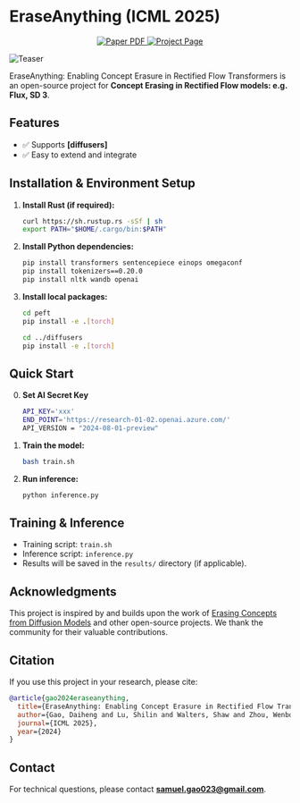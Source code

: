 # EraseAnything (ICML 2025)

<p align="center">
  <a href="https://arxiv.org/abs/2412.20413">
    <img src='https://img.shields.io/badge/Paper-arXiv%20Preprint-green?style=for-the-badge&logo=arxiv&logoColor=white&labelColor=66cc00&color=94DD15' alt='Paper PDF'>
  </a>
  <a href='https://tomguluson92.github.io/projects/eraseanything/'>
    <img src='https://img.shields.io/badge/Project-Page-orange?style=for-the-badge&logo=Google%20chrome&logoColor=white&labelColor=D35400' alt='Project Page'>
  </a>
</p>

![Teaser](teaser.png)

EraseAnything: Enabling Concept Erasure in Rectified Flow Transformers is an open-source project for **Concept Erasing in Rectified Flow models: e.g. Flux, SD 3**.


## Features

- ✅ Supports **[diffusers]**
- ✅ Easy to extend and integrate

## Installation & Environment Setup

1. **Install Rust (if required):**
   ```bash
   curl https://sh.rustup.rs -sSf | sh
   export PATH="$HOME/.cargo/bin:$PATH"
   ```

2. **Install Python dependencies:**
   ```bash
   pip install transformers sentencepiece einops omegaconf
   pip install tokenizers==0.20.0
   pip install nltk wandb openai
   ```

3. **Install local packages:**
   ```bash
   cd peft
   pip install -e .[torch]

   cd ../diffusers
   pip install -e .[torch]
   ```

## Quick Start

0. **Set AI Secret Key**

    ```bash
    API_KEY='xxx'
    END_POINT='https://research-01-02.openai.azure.com/'
    API_VERSION = "2024-08-01-preview"
    ```

1. **Train the model:**
   ```bash
   bash train.sh
   ```

2. **Run inference:**
   ```bash
   python inference.py
   ```

## Training & Inference

- Training script: `train.sh`
- Inference script: `inference.py`
- Results will be saved in the `results/` directory (if applicable).

## Acknowledgments

This project is inspired by and builds upon the work of [Erasing Concepts from Diffusion Models](https://github.com/rohitgandikota/erasing) and other open-source projects. We thank the community for their valuable contributions.

## Citation

If you use this project in your research, please cite:
```bibtex
@article{gao2024eraseanything,
  title={EraseAnything: Enabling Concept Erasure in Rectified Flow Transformers},
  author={Gao, Daiheng and Lu, Shilin and Walters, Shaw and Zhou, Wenbo and Chu, Jiaming and Zhang, Jie and Zhang, Bang and Jia, Mengxi and Zhao, Jian and Fan, Zhaoxin and others},
  journal={ICML 2025},
  year={2024}
}
```

## Contact

For technical questions, please contact **samuel.gao023@gmail.com**.
